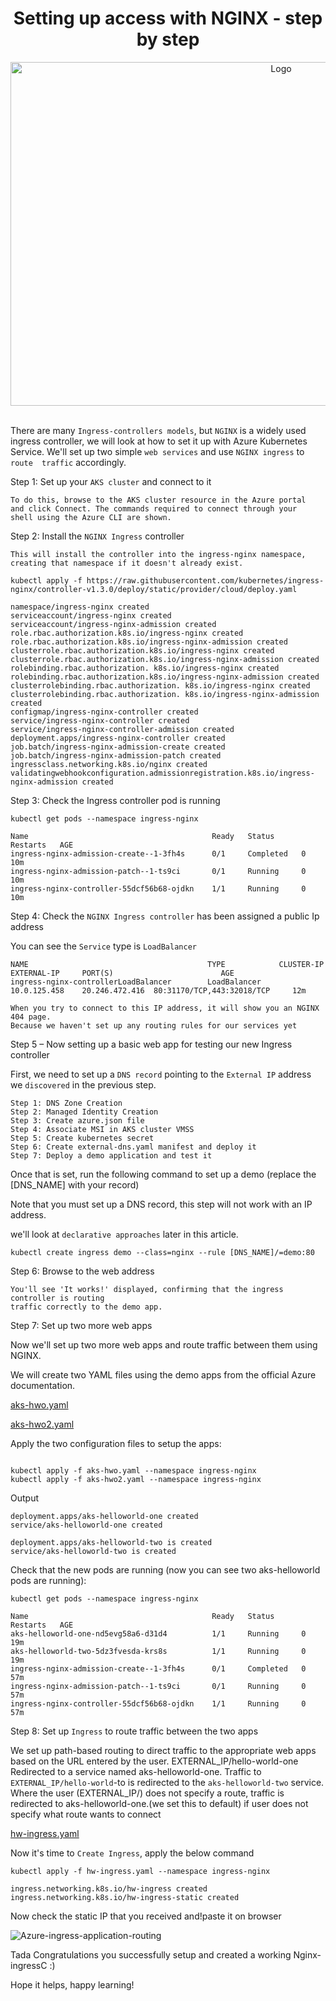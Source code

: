 <div align=center>

# Setting up access with NGINX - step by step

<a href="https://github.com/Krishnamohan-Yerrabilli/Kubernetes-hands-on/edit/master/AKS-IngressC">
    <img src="https://user-images.githubusercontent.com/58173938/197652617-bd95adab-38a1-480f-805d-96fd7a1184ed.png" alt="Logo" width="850" height="550">
</a>

</div>	
<br>

There are many `Ingress-controllers models`, but `NGINX` is a widely used 
ingress controller, we will look at how to set it up with Azure Kubernetes 
Service. We'll set up two simple `web services` and use `NGINX ingress` to `route 
traffic` accordingly.


Step 1: Set up your `AKS cluster` and connect to it

    To do this, browse to the AKS cluster resource in the Azure portal 
    and click Connect. The commands required to connect through your 
    shell using the Azure CLI are shown.

Step 2: Install the `NGINX Ingress` controller

    This will install the controller into the ingress-nginx namespace, 
    creating that namespace if it doesn't already exist.

```
kubectl apply -f https://raw.githubusercontent.com/kubernetes/ingress-nginx/controller-v1.3.0/deploy/static/provider/cloud/deploy.yaml

```

```
namespace/ingress-nginx created 
serviceaccount/ingress-nginx created 
serviceaccount/ingress-nginx-admission created 
role.rbac.authorization.k8s.io/ingress-nginx created 
role.rbac.authorization.k8s.io/ingress-nginx-admission created 
clusterrole.rbac.authorization.k8s.io/ingress-nginx created 
clusterrole.rbac.authorization.k8s.io/ingress-nginx-admission created 
rolebinding.rbac.authorization. k8s.io/ingress-nginx created 
rolebinding.rbac.authorization.k8s.io/ingress-nginx-admission created 
clusterrolebinding.rbac.authorization. k8s.io/ingress-nginx created 
clusterrolebinding.rbac.authorization. k8s.io/ingress-nginx-admission created 
configmap/ingress-nginx-controller created 
service/ingress-nginx-controller created 
service/ingress-nginx-controller-admission created 
deployment.apps/ingress-nginx-controller created 
job.batch/ingress-nginx-admission-create created 
job.batch/ingress-nginx-admission-patch created 
ingressclass.networking.k8s.io/nginx created 
validatingwebhookconfiguration.admissionregistration.k8s.io/ingress-nginx-admission created 

```

Step 3: Check the Ingress controller pod is running

```
kubectl get pods --namespace ingress-nginx
```

```
Name                                         Ready   Status      Restarts   AGE
ingress-nginx-admission-create--1-3fh4s      0/1     Completed   0          10m
ingress-nginx-admission-patch--1-ts9ci       0/1     Running     0          10m
ingress-nginx-controller-55dcf56b68-ojdkn    1/1     Running     0          10m

```
Step 4: Check the `NGINX Ingress controller` has been assigned a public Ip address

You can see the `Service` type is `LoadBalancer`

```
NAME                                        TYPE            CLUSTER-IP      EXTERNAL-IP     PORT(S)                        AGE  
ingress-nginx-controllerLoadBalancer        LoadBalancer    10.0.125.458    20.246.472.416  80:31170/TCP,443:32018/TCP     12m

```

    When you try to connect to this IP address, it will show you an NGINX 404 page. 
    Because we haven't set up any routing rules for our services yet


Step 5 – Now setting up a basic web app for testing our new Ingress controller

First, we need to set up a `DNS record` pointing to the `External IP`
address we `discovered` in the previous step.

```
Step 1: DNS Zone Creation
Step 2: Managed Identity Creation
Step 3: Create azure.json file
Step 4: Associate MSI in AKS cluster VMSS
Step 5: Create kubernetes secret
Step 6: Create external-dns.yaml manifest and deploy it 
Step 7: Deploy a demo application and test it
```

Once that is set, run the following command to set up a demo 
(replace the [DNS_NAME] with your record)

Note that you must set up a DNS record, this step will not work 
with an IP address.

we'll look at `declarative approaches` later in this article.

```
kubectl create ingress demo --class=nginx --rule [DNS_NAME]/=demo:80
```

Step 6: Browse to the web address

    You'll see 'It works!' displayed, confirming that the ingress controller is routing 
    traffic correctly to the demo app.

Step 7: Set up two more web apps

Now we'll set up two more web apps and route traffic between them using NGINX.

We will create two YAML files using the demo apps from the official Azure documentation.


[aks-hwo.yaml](https://github.com/Krishnamohan-Yerrabilli/Kubernetes-hands-on/blob/master/AKS-IngressC/aks-hwo.yml)

[aks-hwo2.yaml](https://github.com/Krishnamohan-Yerrabilli/Kubernetes-hands-on/blob/master/AKS-IngressC/aks-hwo2.yml)


Apply the two configuration files to setup the apps:

```

kubectl apply -f aks-hwo.yaml --namespace ingress-nginx
kubectl apply -f aks-hwo2.yaml --namespace ingress-nginx

```
Output 

```
deployment.apps/aks-helloworld-one created
service/aks-helloworld-one created

```

```
deployment.apps/aks-helloworld-two is created
service/aks-helloworld-two is created

```


Check that the new pods are running 
(now you can see two aks-helloworld pods are running):

```
kubectl get pods --namespace ingress-nginx
```

```
Name                                         Ready   Status      Restarts   AGE
aks-helloworld-one-nd5evg58a6-d31d4          1/1     Running     0          19m
aks-helloworld-two-5dz3fvesda-krs8s          1/1     Running     0          19m
ingress-nginx-admission-create--1-3fh4s      0/1     Completed   0          57m
ingress-nginx-admission-patch--1-ts9ci       0/1     Running     0          57m
ingress-nginx-controller-55dcf56b68-ojdkn    1/1     Running     0          57m

```

Step 8: Set up `Ingress` to route traffic between the two apps

We set up path-based routing to direct traffic to the appropriate web apps based 
on the URL entered by the user. EXTERNAL_IP/hello-world-one Redirected to a service 
named aks-helloworld-one. Traffic to `EXTERNAL_IP/hello-world`-to is redirected to the 
`aks-helloworld-two` service. Where the user (EXTERNAL_IP/) does not specify a route, 
traffic is redirected to aks-helloworld-one.(we set this to default) if user does not
specify what route wants to connect


[hw-ingress.yaml](https://github.com/Krishnamohan-Yerrabilli/Kubernetes-hands-on/blob/master/AKS-IngressC/hw-ingress.yml)

Now it's time to `Create Ingress`, apply the below command 

```
kubectl apply -f hw-ingress.yaml --namespace ingress-nginx
```

```
ingress.networking.k8s.io/hw-ingress created
ingress.networking.k8s.io/hw-ingress-static created

```
Now check the static IP that you received and!paste it on browser

![Azure-ingress-application-routing](https://user-images.githubusercontent.com/58173938/196035205-08c2fcd4-b093-44ca-b0f6-38f7b1a13103.png)

Tada Congratulations you successfully setup and created a working Nginx-ingressC :)

Hope it helps, happy learning!
